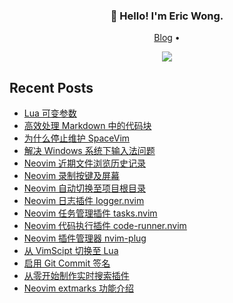 <h3 align="center">👋 Hello! I'm Eric Wong.</h3>
<p align="center">
  <a href="https://wsdjeg.net/">Blog</a> •
</p>

<p align="center">
<a href="https://github.com/wsdjeg">
<img src="https://github-readme-stats.vercel.app/api?username=wsdjeg&show_icons=true">
</a>
</p>

## Recent Posts

<!-- BLOG-POST-LIST:START -->
- [Lua 可变参数](https://wsdjeg.net/lua-function-argvs/)
- [高效处理 Markdown 中的代码块](https://wsdjeg.net/code-block-in-markdown/)
- [为什么停止维护 SpaceVim](https://wsdjeg.net/why-spacevim-is-archived/)
- [解决 Windows 系统下输入法问题](https://wsdjeg.net/neovim-im-select-in-windows/)
- [Neovim 近期文件浏览历史记录](https://wsdjeg.net/neovim-most-recently-used-files/)
- [Neovim 录制按键及屏幕](https://wsdjeg.net/neovim-record-key-and-screen/)
- [Neovim 自动切换至项目根目录](https://wsdjeg.net/neovim-project-root-manager/)
- [Neovim 日志插件 logger.nvim](https://wsdjeg.net/neovim-logger/)
- [Neovim 任务管理插件 tasks.nvim](https://wsdjeg.net/tasks-manager-for-neovim/)
- [Neovim 代码执行插件 code-runner.nvim](https://wsdjeg.net/neovim-code-runner/)
- [Neovim 插件管理器 nvim-plug](https://wsdjeg.net/neovim-plugin-manager-nvim-plug/)
- [从 VimScipt 切换至 Lua](https://wsdjeg.net/from-vimscript-to-lua/)
- [启用 Git Commit 签名](https://wsdjeg.net/enable-git-commit-signing/)
- [从零开始制作实时搜索插件](https://wsdjeg.net/create-a-searching-plugin-from-scratch/)
- [Neovim extmarks 功能介绍](https://wsdjeg.net/neovim-extmarks/)
<!-- BLOG-POST-LIST:END -->

<!-- wsdjeg repos end -->
